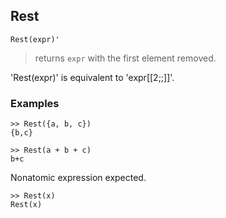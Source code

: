 ## Rest

```
Rest(expr)'
```
> returns `expr` with the first element removed.

'Rest(expr)' is equivalent to 'expr[[2;;]]'.

### Examples
```
>> Rest({a, b, c})
{b,c}
 
>> Rest(a + b + c)
b+c
```

Nonatomic expression expected.
```
>> Rest(x)
Rest(x)
```